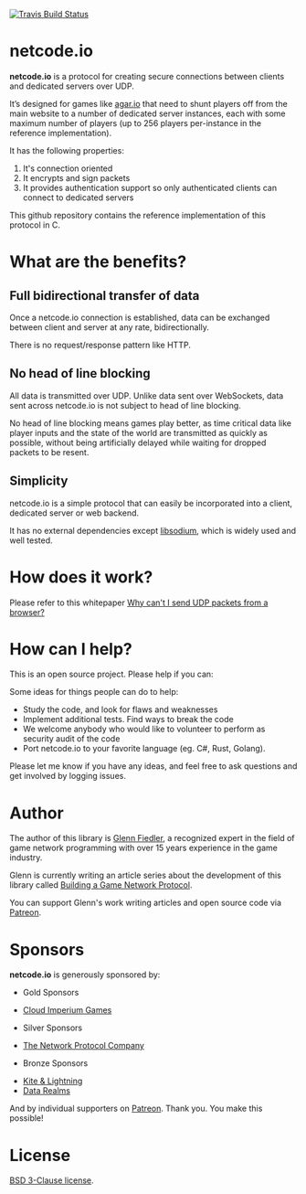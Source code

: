 [![Travis Build Status](https://travis-ci.org/networkprotocol/netcode.io.svg?branch=master)](https://travis-ci.org/networkprotocol/netcode.io)

# netcode.io

**netcode.io** is a protocol for creating secure connections between clients and dedicated servers over UDP.

It’s designed for games like [agar.io](http://agar.io) that need to shunt players off from the main website to a number of dedicated server instances, each with some maximum number of players (up to 256 players per-instance in the reference implementation). 

It has the following properties:

1. It's connection oriented
2. It encrypts and sign packets
3. It provides authentication support so only authenticated clients can connect to dedicated servers

This github repository contains the reference implementation of this protocol in C.

# What are the benefits?

## Full bidirectional transfer of data

Once a netcode.io connection is established, data can be exchanged between client and server at any rate, bidirectionally.

There is no request/response pattern like HTTP.

## No head of line blocking

All data is transmitted over UDP. Unlike data sent over WebSockets, data sent across netcode.io is not subject to head of line blocking.

No head of line blocking means games play better, as time critical data like player inputs and the state of the world are transmitted as quickly as possible, without being artificially delayed while waiting for dropped packets to be resent.

## Simplicity

netcode.io is a simple protocol that can easily be incorporated into a client, dedicated server or web backend.

It has no external dependencies except [libsodium](http://www.libsodium.org), which is widely used and well tested.

# How does it work?

Please refer to this whitepaper [Why can't I send UDP packets from a browser?](http://173.255.195.190/gafferongames/post/why_cant_i_send_udp_packets_from_a_browser/)

# How can I help?

This is an open source project. Please help if you can:

Some ideas for things people can do to help:

* Study the code, and look for flaws and weaknesses
* Implement additional tests. Find ways to break the code
* We welcome anybody who would like to volunteer to perform as security audit of the code
* Port netcode.io to your favorite language (eg. C#, Rust, Golang).

Please let me know if you have any ideas, and feel free to ask questions and get involved by logging issues.

# Author

The author of this library is [Glenn Fiedler](https://www.linkedin.com/in/glennfiedler), a recognized expert in the field of game network programming with over 15 years experience in the game industry.

Glenn is currently writing an article series about the development of this library called [Building a Game Network Protocol](http://gafferongames.com/2016/05/10/building-a-game-network-protocol/).

You can support Glenn's work writing articles and open source code via [Patreon](http://www.patreon.com/gafferongames).

# Sponsors

**netcode.io** is generously sponsored by:

* Gold Sponsors
 - [Cloud Imperium Games](https://cloudimperiumgames.com)
 
* Silver Sponsors
 - [The Network Protocol Company](http://www.thenetworkprotocolcompany.com)

* Bronze Sponsors
 - [Kite & Lightning](http://kiteandlightning.la/)
 - [Data Realms](http://datarealms.com)
 
And by individual supporters on [Patreon](http://www.patreon.com/gafferongames). Thank you. You make this possible!

# License

[BSD 3-Clause license](https://opensource.org/licenses/BSD-3-Clause).
